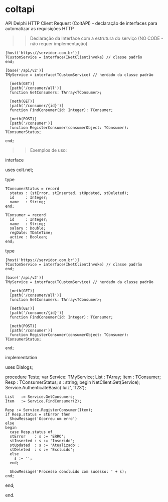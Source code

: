 # coltapi
API Delphi HTTP Client Request (ColtAPI) - declaração de interfaces para automatizar as requisições HTTP

>> Declaração da Interface com a estrutura do serviço (NO CODE - não requer implementação)

    [host('https://servidor.com.br')]
    TCustomService = interface(INetClientInvoke) // classe padrão
    end;

    [base('/api/v2')]
    TMyService = interface(TCustomService) // herdado da classe padrão

      [meth(GET)]
      [path('/consumer/all')]
      function GetConsumers: TArray<TConsumer>;

      [meth(GET)]
      [path('/consumer/{id}')]
      function FindConsumer(id: Integer): TConsumer;

      [meth(POST)]
      [path('/consumer')]
      function RegisterConsumer(consumerObject: TConsumer): TConsumerStatus;

    end;
  
>> Exemplos de uso:
  
  interface

  uses
    colt.net;

  type

    TConsumerStatus = record
      status : (stError, stInserted, stUpdated, stDeleted);
      id     : Integer;
      name   : String;
    end;

    TConsumer = record
      id     : Integer;
      name   : String;
      salary : Double;
      regDate: TDateTime;
      active : Boolean;
    end;

  type

    [host('https://servidor.com.br')]
    TCustomService = interface(INetClientInvoke) // classe padrão
    end;

    [base('/api/v2')]
    TMyService = interface(TCustomService) // herdado da classe padrão

      [meth(GET)]
      [path('/consumer/all')]
      function GetConsumers: TArray<TConsumer>;

      [meth(GET)]
      [path('/consumer/{id}')]
      function FindConsumer(id: Integer): TConsumer;

      [meth(POST)]
      [path('/consumer')]
      function RegisterConsumer(consumerObject: TConsumer): TConsumerStatus;

    end;

  implementation

  uses
    Dialogs;

  procedure Teste;
  var
    Service: TMyService;
    List   : TArray<TConsumer>;
    Item   : TConsumer;
    Resp   : TConsumerStatus;
    s : string;
  begin
    NetClient.Get(Service);
    Service.AuthenticateBasic('luiz', '123');

    List   := Service.GetConsumers;
    Item   := Service.FindConsumer(2);

    Resp := Service.RegisterConsumer(Item);
    if Resp.status = stError then
      ShowMessage('Ocorreu um erro')
    else
    begin
      case Resp.status of
      stError    : s := 'ERRO';
      stInserted : s := 'Inserido';
      stUpdated  : s := 'Atualizado';
      stDeleted  : s := 'Excluido';
      else
        s := '';
      end;

      ShowMessage('Processo concluido com sucesso: ' + s);
    end;
  end;

  end.

